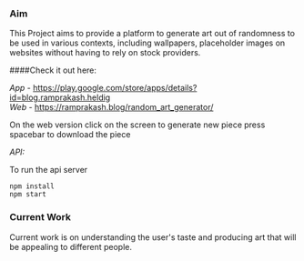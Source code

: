 


### Aim

This Project aims to provide a platform to generate art out of randomness to be used in various contexts, including wallpapers, placeholder images on websites without having to rely on stock providers.


####Check it out here:

*App* -  https://play.google.com/store/apps/details?id=blog.ramprakash.heldig \
*Web* - https://ramprakash.blog/random_art_generator/

On the web version click on the screen to generate new piece
press spacebar to download the piece

*API:*

To run the api server

```
npm install
npm start
```


### Current Work

Current work is on understanding the user's taste and producing art that will be appealing to different people.
